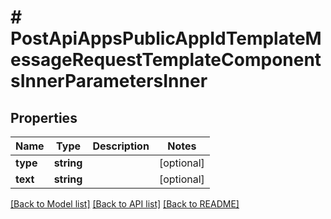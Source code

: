 # # PostApiAppsPublicAppIdTemplateMessageRequestTemplateComponentsInnerParametersInner

## Properties

Name | Type | Description | Notes
------------ | ------------- | ------------- | -------------
**type** | **string** |  | [optional]
**text** | **string** |  | [optional]

[[Back to Model list]](../../README.md#models) [[Back to API list]](../../README.md#endpoints) [[Back to README]](../../README.md)

